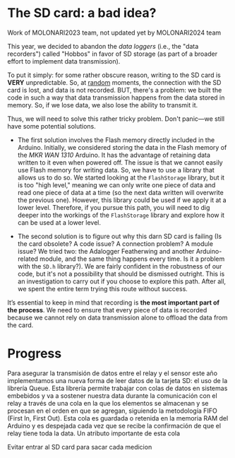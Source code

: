 # The SD card: a bad idea?

Work of MOLONARI2023 team, not updated yet by MOLONARI2024 team

This year, we decided to abandon the *data loggers* (i.e., the "data recorders") called "Hobbos" in favor of SD storage (as part of a broader effort to implement data transmission).

To put it simply: for some rather obscure reason, writing to the SD card is **VERY** unpredictable. So, at <u>random</u> moments, the connection with the SD card is lost, and data is not recorded. BUT, there's a problem: we built the code in such a way that data transmission happens from the data stored in memory. So, if we lose data, we also lose the ability to transmit it.

Thus, we will need to solve this rather tricky problem. Don't panic—we still have some potential solutions.

* The first solution involves the Flash memory directly included in the Arduino. Initially, we considered storing the data in the Flash memory of the *MKR WAN 1310* Arduino. It has the advantage of retaining data written to it even when powered off. The issue is that we cannot easily use Flash memory for writing data. So, we have to use a library that allows us to do so. We started looking at the `FlashStorage` library, but it is too "high level," meaning we can only write one piece of data and read one piece of data at a time (so the next data written will overwrite the previous one). However, this library could be used if we apply it at a lower level. Therefore, if you pursue this path, you will need to dig deeper into the workings of the `FlashStorage` library and explore how it can be used at a lower level.

* The second solution is to figure out why this darn SD card is failing (Is the card obsolete? A code issue? A connection problem? A module issue? We tried two: the Adalogger Featherwing and another Arduino-related module, and the same thing happens every time. Is it a problem with the `SD.h` library?). We are fairly confident in the robustness of our code, but it's not a possibility that should be dismissed outright. This is an investigation to carry out if you choose to explore this path. After all, we spent the entire term trying this route without success.

It’s essential to keep in mind that recording is **the most important part of the process**. We need to ensure that every piece of data is recorded because we cannot rely on data transmission alone to offload the data from the card.

# Progress

Para asegurar la transmisión de datos entre el relay y el sensor este año implementamos una nueva forma de leer datos de la tarjeta SD: el uso de la librería Queue. Esta librería permite trabajar con colas de datos en sistemas embebidos y va a sostener nuestra data durante la comunicación con el relay a través de una cola en la que los elementos se almacenan y se procesan en el orden en que se agregan, siguiendo la metodología FIFO (First In, First Out). Esta cola es guardada o retenida en la memoria RAM del Arduino y es despejada cada vez que se recibe la confirmación de que el relay tiene toda la data. Un atributo importante de esta cola

Evitar entrar al SD card para sacar cada medicion
